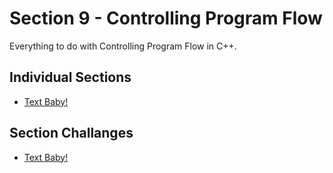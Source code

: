 # Section 9 - Controlling Program Flow
Everything to do with Controlling Program Flow in C++.

## Individual Sections
- [Text Baby!](URL)

## Section Challanges
- [Text Baby!](URL)
